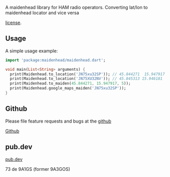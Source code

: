 A maidenhead library for HAM radio operators. Converting lat/lon to maidenhead locator
and vice versa

[license](https://raw.githubusercontent.com/goranskular/maidenhead/master/LICENSE).

## Usage

A simple usage example:

```dart
import 'package:maidenhead/maidenhead.dart';

void main(List<String> arguments) {
  print(Maidenhead.to_location('JN75xu32SP')); // 45.844271  15.947917
  print(Maidenhead.to_location('JN75XU32NV')); // 45.845313 15.946181
  print(Maidenhead.to_maiden(45.844271, 15.947917, 5));
  print(Maidenhead.google_maps_maiden('JN75xu32SP'));
}
```

## Github

Please file feature requests and bugs at the [github](https://github.com/goranskular/maidenhead.git)

[Github](https://github.com/goranskular/maidenhead.git)

## pub.dev

[pub.dev](https://pub.dev/packages/maidenhead)

73 de 9A1GS (former 9A3GOS)